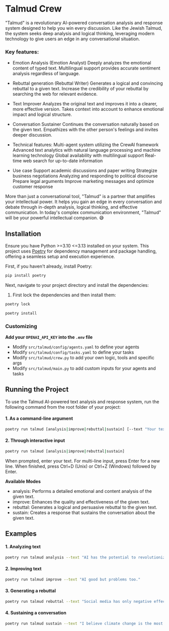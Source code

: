 # Talmud Crew

"Talmud" is a revolutionary AI-powered conversation analysis and response system designed to help you win every discussion. Like the Jewish Talmud, the system seeks deep analysis and logical thinking, leveraging modern technology to give users an edge in any conversational situation.

### Key features:
* Emotion Analysis (Emotion Analyst)
Deeply analyzes the emotional content of typed text.
Multilingual support provides accurate sentiment analysis regardless of language.

* Rebuttal generation (Rebuttal Writer)
Generates a logical and convincing rebuttal to a given text.
Increase the credibility of your rebuttal by searching the web for relevant evidence.


* Text Improver
Analyzes the original text and improves it into a clearer, more effective version.
Takes context into account to enhance emotional impact and logical structure.


* Conversation Sustainer
Continues the conversation naturally based on the given text.
Empathizes with the other person's feelings and invites deeper discussion.



* Technical features:
Multi-agent system utilizing the CrewAI framework
Advanced text analytics with natural language processing and machine learning technology
Global availability with multilingual support
Real-time web search for up-to-date information


* Use case
Support academic discussions and paper writing
Strategize business negotiations
Analyzing and responding to political discourse
Prepare legal arguments
Improve marketing messages and optimize customer response

More than just a conversational tool, "Talmud" is a partner that amplifies your intellectual power. It helps you gain an edge in every conversation and debate through in-depth analysis, logical thinking, and effective communication. In today's complex communication environment, "Talmud" will be your powerful intellectual companion. 😅

## Installation

Ensure you have Python >=3.10 <=3.13 installed on your system. This project uses [Poetry](https://python-poetry.org/) for dependency management and package handling, offering a seamless setup and execution experience.

First, if you haven't already, install Poetry:

```bash
pip install poetry
```

Next, navigate to your project directory and install the dependencies:

1. First lock the dependencies and then install them:

```bash
poetry lock
```

```bash
poetry install
```

### Customizing

**Add your `OPENAI_API_KEY` into the `.env` file**

- Modify `src/talmud/config/agents.yaml` to define your agents
- Modify `src/talmud/config/tasks.yaml` to define your tasks
- Modify `src/talmud/crew.py` to add your own logic, tools and specific args
- Modify `src/talmud/main.py` to add custom inputs for your agents and tasks

## Running the Project

To use the Talmud AI-powered text analysis and response system, run the following command from the root folder of your project:

#### 1. As a command-line argument
```bash
poetry run talmud [analysis|improve|rebuttal|sustain] [--text "Your text here"]
```

#### 2. Through interactive input

```bash
poetry run talmud [analysis|improve|rebuttal|sustain]
```
When prompted, enter your text. For multi-line input, press Enter for a new line.
When finished, press Ctrl+D (Unix) or Ctrl+Z (Windows) followed by Enter.


**Available Modes**
* analysis: Performs a detailed emotional and content analysis of the given text.
* improve: Enhances the quality and effectiveness of the given text.
* rebuttal: Generates a logical and persuasive rebuttal to the given text.
* sustain: Creates a response that sustains the conversation about the given text.


## Examples

#### 1. Analyzing text
```bash
poetry run talmud analysis --text "AI has the potential to revolutionize many industries, but it also poses significant ethical challenges that need to be addressed."
```
#### 2. Improving text
```bash
poetry run talmud improve --text "AI good but problems too."
```
#### 3. Generating a rebuttal
```bash
poetry run talmud rebuttal --text "Social media has only negative effects on society."
```
#### 4. Sustaining a conversation
```bash
poetry run talmud sustain --text "I believe climate change is the most pressing issue of our time."
```



